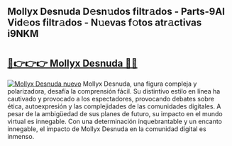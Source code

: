 ## Mollyx Desnuda D𝚎sn𝚞dos filtr𝚊dos - Parts-9AI Vid𝚎os filtr𝚊dos - N𝚞evas f𝚘tos atr𝚊ctivas i9NKM

# <h2><a href="http://mb8ni9m.tromn.icu/?c=Mollyx+Desnuda">🔗👉👉👉 Mollyx Desnuda 🔗🔗</a></h2>

[![Mollyx Desnuda nuevo](https://i.imgur.com/pEAQMta.gif)](http://mb8ni9m.tromn.icu/?c=Mollyx+Desnuda)
Mollyx Desnuda, una figura compleja y polarizadora, desafía la comprensión fácil. Su distintivo estilo en línea ha cautivado y provocado a los espectadores, provocando debates sobre ética, autoexpresión y las complejidades de las comunidades digitales. A pesar de la ambigüedad de sus planes de futuro, su impacto en el mundo virtual es innegable. Con una determinación inquebrantable y un encanto innegable, el impacto de Mollyx Desnuda en la comunidad digital es inmenso.
